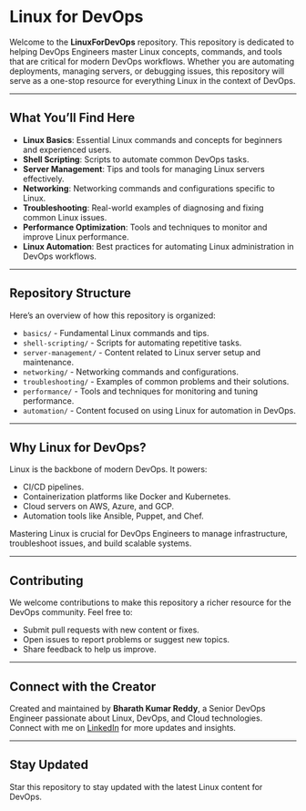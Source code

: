 # Linux for DevOps  

Welcome to the **LinuxForDevOps** repository. This repository is dedicated to helping DevOps Engineers master Linux concepts, commands, and tools that are critical for modern DevOps workflows. Whether you are automating deployments, managing servers, or debugging issues, this repository will serve as a one-stop resource for everything Linux in the context of DevOps.  

---

## What You’ll Find Here  

- **Linux Basics**: Essential Linux commands and concepts for beginners and experienced users.  
- **Shell Scripting**: Scripts to automate common DevOps tasks.  
- **Server Management**: Tips and tools for managing Linux servers effectively.  
- **Networking**: Networking commands and configurations specific to Linux.  
- **Troubleshooting**: Real-world examples of diagnosing and fixing common Linux issues.  
- **Performance Optimization**: Tools and techniques to monitor and improve Linux performance.  
- **Linux Automation**: Best practices for automating Linux administration in DevOps workflows.  

---

## Repository Structure  

Here’s an overview of how this repository is organized:  

- `basics/` - Fundamental Linux commands and tips.  
- `shell-scripting/` - Scripts for automating repetitive tasks.  
- `server-management/` - Content related to Linux server setup and maintenance.  
- `networking/` - Networking commands and configurations.  
- `troubleshooting/` - Examples of common problems and their solutions.  
- `performance/` - Tools and techniques for monitoring and tuning performance.  
- `automation/` - Content focused on using Linux for automation in DevOps.  

---

## Why Linux for DevOps?  

Linux is the backbone of modern DevOps. It powers:  
- CI/CD pipelines.  
- Containerization platforms like Docker and Kubernetes.  
- Cloud servers on AWS, Azure, and GCP.  
- Automation tools like Ansible, Puppet, and Chef.  

Mastering Linux is crucial for DevOps Engineers to manage infrastructure, troubleshoot issues, and build scalable systems.  

---

## Contributing  

We welcome contributions to make this repository a richer resource for the DevOps community. Feel free to:  
- Submit pull requests with new content or fixes.  
- Open issues to report problems or suggest new topics.  
- Share feedback to help us improve.  

---

## Connect with the Creator  

Created and maintained by **Bharath Kumar Reddy**, a Senior DevOps Engineer passionate about Linux, DevOps, and Cloud technologies. Connect with me on [LinkedIn](https://www.linkedin.com/in/bharath-kumar-reddy2103/) for more updates and insights.  

---

## Stay Updated  

Star this repository to stay updated with the latest Linux content for DevOps.
